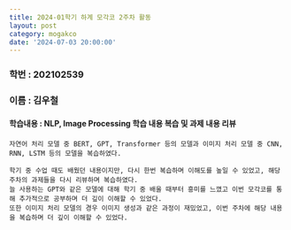 ```yaml
---
title: 2024-01학기 하계 모각코 2주차 활동
layout: post
category: mogakco
date: '2024-07-03 20:00:00'
---
```


### 학번 : 202102539
### 이름 : 김우철

#### 학습내용 : NLP, Image Processing 학습 내용 복습 및 과제 내용 리뷰


```phython
자연어 처리 모델 중 BERT, GPT, Transformer 등의 모델과 이미지 처리 모델 중 CNN, RNN, LSTM 등의 모델을 복습하였다.

학기 중 수업 때도 배웠던 내용이지만, 다시 한번 복습하며 이해도를 높일 수 있었고, 해당 주차의 과제들을 다시 리뷰하며 복습하였다.
늘 사용하는 GPT와 같은 모델에 대해 학기 중 배울 때부터 흥미를 느꼈고 이번 모각코를 통해 추가적으로 공부하며 더 깊이 이해할 수 있었다.
또한 이미지 처리 모델의 경우 이미지 생성과 같은 과정이 재밌었고, 이번 주차에 해당 내용을 복습하며 더 깊이 이해할 수 있었다.
```
